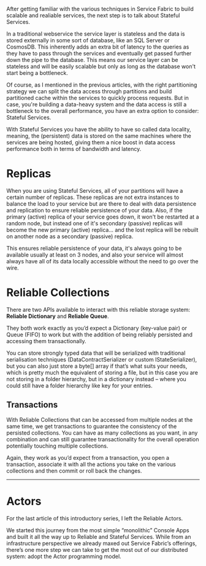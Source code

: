 After getting familiar with the various techniques in Service Fabric to build scalable and realiable services, the next step is to talk about Stateful Services.

In a traditional webservice the service layer is stateless and the data is stored externally in some sort of database, like an SQL Server or CosmosDB. This inherently adds an extra bit of latency to the queries as they have to pass through the services and eventually get passed further down the pipe to the database. This means our service layer can be stateless and will be easily scalable but only as long as the database won't start being a bottleneck.

Of course, as I mentioned in the previous articles, with the right partitioning strategy we can split the data access through partitions and build partitioned cache within the services to quickly process requests.
But in case, you're building a data-heavy system and the data access is still a bottleneck to the overall performance, you have an extra option to consider: Stateful Services.

With Stateful Services you have the ability to have so called data locality, meaning, the (persistent) data is stored on the same machines where the services are being hosted, giving them a nice boost in data access performance both in terms of bandwidth and latency.

# Replicas

When you are using Stateful Services, all of your partitions will have a certain number of replicas. These replicas are not extra instances to balance the load to your service but are there to deal with data persistence and replication to ensure reliable persistence of your data. Also, if the primary (active) replica of your service goes down, it won't be restarted at a random node, but instead one of it's secondary (passive) replicas will become the new primary (active) replica... and the lost replica will be rebuilt on another node as a secondary (passive) replica.

This ensures reliable persistence of your data, it's always going to be available usually at least on 3 nodes, and also your service will almost always have all of its data locally accessible without the need to go over the wire.

# Reliable Collections

There are two APIs available to interact with this reliable storage system: **Reliable Dictionary** and **Reliable Queue**.

They both work exactly as you’d expect a Dictionary (key-value pair) or Queue (FIFO) to work but with the addition of being reliably persisted and accessing them transactionally.

You can store strongly typed data that will be serialized with traditional serialisation techniques (DataContractSerializer or custom IStateSerializer), but you can also just store a byte[] array if that’s what suits your needs, which is pretty much the equivalent of storing a file, but in this case you are not storing in a folder hierarchy, but in a dictionary instead – where you could still have a folder hierarchy like key for your entries.

## Transactions

With Reliable Collections that can be accessed from multiple nodes at the same time, we get transactions to guarantee the consistency of the persisted collections. You can have as many collections as you want, in any combination and can still guarantee transactionality for the overall operation potentially touching multiple collections.

Again, they work as you’d expect from a transaction, you open a transaction, associate it with all the actions you take on the various collections and then commit or roll back the changes.

---

# Actors

For the last article of this introductory series, I left the Reliable Actors.

We started this journey from the most simple “monolithic” Console Apps and built it all the way up to Reliable and Stateful Services. While from an infrastructure perspective we already maxed out Service Fabric’s offerings, there’s one more step we can take to get the most out of our distributed system: adopt the Actor programming model.